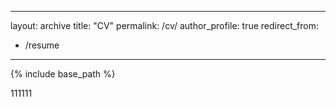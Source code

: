 
---
layout: archive
title: "CV"
permalink: /cv/
author_profile: true
redirect_from:
  - /resume
---

{% include base_path %}


111111
